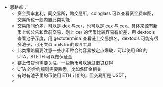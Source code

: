 - 思路点：
	- 资金费率套利，同交易所，跨交易所，coinglass 可以查看资金费率图，交易所也一般内置此类功能
	- 交易所间价差，可以是 dex 与cex，也可以是 cex 与 cex。具体来源有新币上线公告和盘前交易，刚上 cex 的代币比较容易有价差，用 dextools 查看池子深度，用 gectoterminal 查看链上交易排名，dextools 可能有很多池子，可用类似 matcha 的聚合工具
	- 此类策略需要注意一些小币种合约容易被定点爆破，可以使用 BB 的 UTA，STETH 可以做保证金
	- 链上借贷也需要关注，一些新币可以通过借贷获得
	- UTA 的合约规则需要熟悉，比如保证金相关
	- 有时有池子里的币使用 ETH 计价的，但交易所是 USDT，
	-